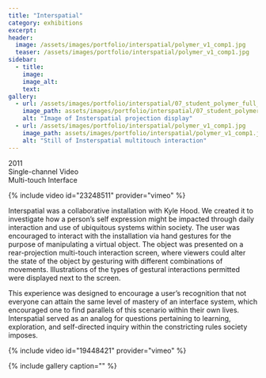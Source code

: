 ```yaml
---
title: "Interspatial"
category: exhibitions
excerpt: 
header:
  image: /assets/images/portfolio/interspatial/polymer_v1_comp1.jpg
  teaser: /assets/images/portfolio/interspatial/polymer_v1_comp1.jpg
sidebar:
  - title:
    image:
    image_alt:
    text:
gallery:
  - url: /assets/images/portfolio/interspatial/07_student_polymer_full_production.559.png
    image_path: assets/images/portfolio/interspatial/07_student_polymer_full_production.559.png
    alt: "Image of Insterspatial projection display"
  - url: /assets/images/portfolio/interspatial/polymer_v1_comp1.jpg
    image_path: assets/images/portfolio/interspatial/polymer_v1_comp1.jpg
    alt: "Still of Insterspatial multitouch interaction"
---
```


2011  
Single-channel Video  
Multi-touch Interface  

{% include video id="23248511" provider="vimeo" %}

Interspatial was a collaborative installation with Kyle Hood. We created it to investigate how a person’s self expression might be impacted through daily interaction and use of ubiquitous systems within society. The user was encouraged to interact with the installation via hand gestures for the purpose of manipulating a virtual object. The object was presented on a rear-projection multi-touch interaction screen, where viewers could alter the state of the object by gesturing with different combinations of movements. Illustrations of the types of gestural interactions permitted were displayed next to the screen.

This experience was designed to encourage a user’s recognition that not everyone can attain the same level of mastery of an interface system, which encouraged one to find parallels of this scenario within their own lives. Interspatial served as an analog for questions pertaining to learning, exploration, and self-directed inquiry within the constricting rules society imposes.

{% include video id="19448421" provider="vimeo" %}


{% include gallery caption="" %}